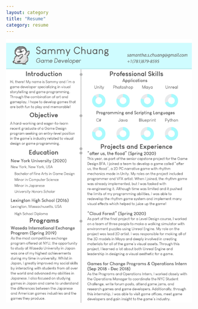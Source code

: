 ```yaml
---
layout: category
title: "Resume"
category: resume
---
```


![Resume](/assets/artwork/Resume/ChuangSammy_Resume.jpg)